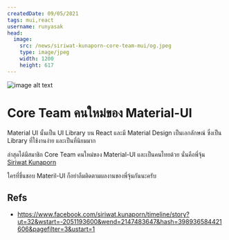 ```yaml
---
createdDate: 09/05/2021
tags: mui,react
username: runyasak
head:
  image:
    src: /news/siriwat-kunaporn-core-team-mui/og.jpeg
    type: image/jpeg
    width: 1200
    height: 617
---
```


![image alt text](/news/siriwat-kunaporn-core-team-mui/image-1.jpg)

# Core Team คนใหม่ของ Material-UI

Material UI นั้นเป็น UI Library บน React และมี Material Design เป็นเอกลักษณ์ ซึ่งเป็น Library ที่ใช้งานง่าย และเป็นที่นิยมมาก

ล่าสุดได้มีสมาชิก Core Team คนใหม่ของ Material-UI และเป็นคนไทยด้วย นั่นคือพี่จุ้น [Siriwat Kunaporn](https://www.facebook.com/siriwat.kunaporn)

ใครที่ชื่นชอบ Materil-UI ก็อย่าลืมติดตามผลงานของพี่จุ้นกันนะครับ

## Refs
- https://www.facebook.com/siriwat.kunaporn/timeline/story?ut=32&wstart=-2051193600&wend=2147483647&hash=398936584421606&pagefilter=3&ustart=1
